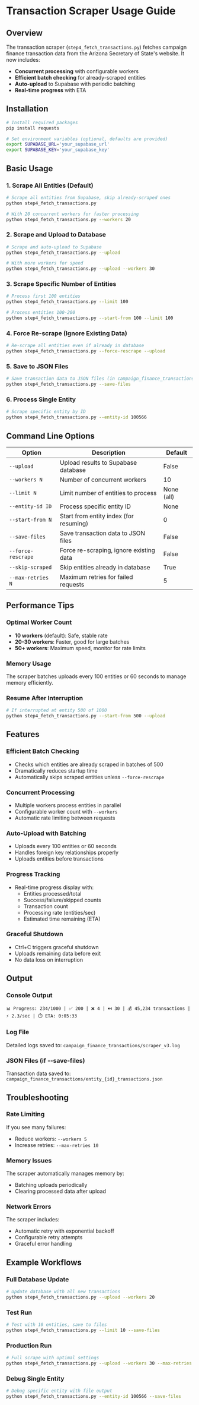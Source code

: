 # Transaction Scraper Usage Guide

## Overview
The transaction scraper (`step4_fetch_transactions.py`) fetches campaign finance transaction data from the Arizona Secretary of State's website. It now includes:
- **Concurrent processing** with configurable workers
- **Efficient batch checking** for already-scraped entities
- **Auto-upload** to Supabase with periodic batching
- **Real-time progress** with ETA

## Installation

```bash
# Install required packages
pip install requests

# Set environment variables (optional, defaults are provided)
export SUPABASE_URL='your_supabase_url'
export SUPABASE_KEY='your_supabase_key'
```

## Basic Usage

### 1. Scrape All Entities (Default)
```bash
# Scrape all entities from Supabase, skip already-scraped ones
python step4_fetch_transactions.py

# With 20 concurrent workers for faster processing
python step4_fetch_transactions.py --workers 20
```

### 2. Scrape and Upload to Database
```bash
# Scrape and auto-upload to Supabase
python step4_fetch_transactions.py --upload

# With more workers for speed
python step4_fetch_transactions.py --upload --workers 30
```

### 3. Scrape Specific Number of Entities
```bash
# Process first 100 entities
python step4_fetch_transactions.py --limit 100

# Process entities 100-200
python step4_fetch_transactions.py --start-from 100 --limit 100
```

### 4. Force Re-scrape (Ignore Existing Data)
```bash
# Re-scrape all entities even if already in database
python step4_fetch_transactions.py --force-rescrape --upload
```

### 5. Save to JSON Files
```bash
# Save transaction data to JSON files (in campaign_finance_transactions/)
python step4_fetch_transactions.py --save-files
```

### 6. Process Single Entity
```bash
# Scrape specific entity by ID
python step4_fetch_transactions.py --entity-id 100566
```

## Command Line Options

| Option | Description | Default |
|--------|-------------|---------|
| `--upload` | Upload results to Supabase database | False |
| `--workers N` | Number of concurrent workers | 10 |
| `--limit N` | Limit number of entities to process | None (all) |
| `--entity-id ID` | Process specific entity ID | None |
| `--start-from N` | Start from entity index (for resuming) | 0 |
| `--save-files` | Save transaction data to JSON files | False |
| `--force-rescrape` | Force re-scraping, ignore existing data | False |
| `--skip-scraped` | Skip entities already in database | True |
| `--max-retries N` | Maximum retries for failed requests | 5 |

## Performance Tips

### Optimal Worker Count
- **10 workers** (default): Safe, stable rate
- **20-30 workers**: Faster, good for large batches
- **50+ workers**: Maximum speed, monitor for rate limits

### Memory Usage
The scraper batches uploads every 100 entities or 60 seconds to manage memory efficiently.

### Resume After Interruption
```bash
# If interrupted at entity 500 of 1000
python step4_fetch_transactions.py --start-from 500 --upload
```

## Features

### Efficient Batch Checking
- Checks which entities are already scraped in batches of 500
- Dramatically reduces startup time
- Automatically skips scraped entities unless `--force-rescrape`

### Concurrent Processing
- Multiple workers process entities in parallel
- Configurable worker count with `--workers`
- Automatic rate limiting between requests

### Auto-Upload with Batching
- Uploads every 100 entities or 60 seconds
- Handles foreign key relationships properly
- Uploads entities before transactions

### Progress Tracking
- Real-time progress display with:
  - Entities processed/total
  - Success/failure/skipped counts
  - Transaction count
  - Processing rate (entities/sec)
  - Estimated time remaining (ETA)

### Graceful Shutdown
- Ctrl+C triggers graceful shutdown
- Uploads remaining data before exit
- No data loss on interruption

## Output

### Console Output
```
📊 Progress: 234/1000 | ✅ 200 | ❌ 4 | ⏭️ 30 | 💰 45,234 transactions | ⚡ 2.3/sec | ⏱️ ETA: 0:05:33
```

### Log File
Detailed logs saved to: `campaign_finance_transactions/scraper_v3.log`

### JSON Files (if --save-files)
Transaction data saved to: `campaign_finance_transactions/entity_{id}_transactions.json`

## Troubleshooting

### Rate Limiting
If you see many failures:
- Reduce workers: `--workers 5`
- Increase retries: `--max-retries 10`

### Memory Issues
The scraper automatically manages memory by:
- Batching uploads periodically
- Clearing processed data after upload

### Network Errors
The scraper includes:
- Automatic retry with exponential backoff
- Configurable retry attempts
- Graceful error handling

## Example Workflows

### Full Database Update
```bash
# Update database with all new transactions
python step4_fetch_transactions.py --upload --workers 20
```

### Test Run
```bash
# Test with 10 entities, save to files
python step4_fetch_transactions.py --limit 10 --save-files
```

### Production Run
```bash
# Full scrape with optimal settings
python step4_fetch_transactions.py --upload --workers 30 --max-retries 10
```

### Debug Single Entity
```bash
# Debug specific entity with file output
python step4_fetch_transactions.py --entity-id 100566 --save-files
```